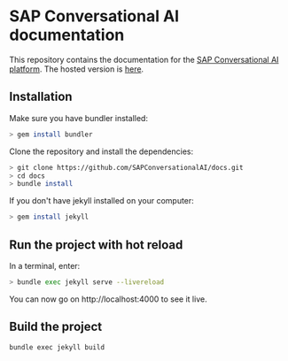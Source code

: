 # SAP Conversational AI documentation

This repository contains the documentation for the [SAP Conversational AI platform](https://cai.tools.sap).
The hosted version is [here](https://cai.tools.sap/docs/).

## Installation

Make sure you have bundler installed:
```sh
> gem install bundler
```

Clone the repository and install the dependencies:
```sh
> git clone https://github.com/SAPConversationalAI/docs.git
> cd docs
> bundle install
```

If you don't have jekyll installed on your computer:
```sh
> gem install jekyll
```

## Run the project with hot reload

In a terminal, enter:
```sh
> bundle exec jekyll serve --livereload
```

You can now go on http://localhost:4000 to see it live.

## Build the project

```sh
bundle exec jekyll build
```
